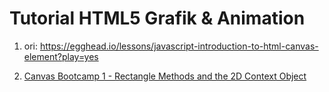 # Tutorial HTML5 Grafik & Animation

1. ori: https://egghead.io/lessons/javascript-introduction-to-html-canvas-element?play=yes

2. [Canvas Bootcamp 1 - Rectangle Methods and the 2D Context Object ](https://www.youtube.com/watch?v=bCYz_N6BIPw&index=1&list=PLlkGN-8wjPHWYT_00xdUibDPfHZ3Zm8i3)
